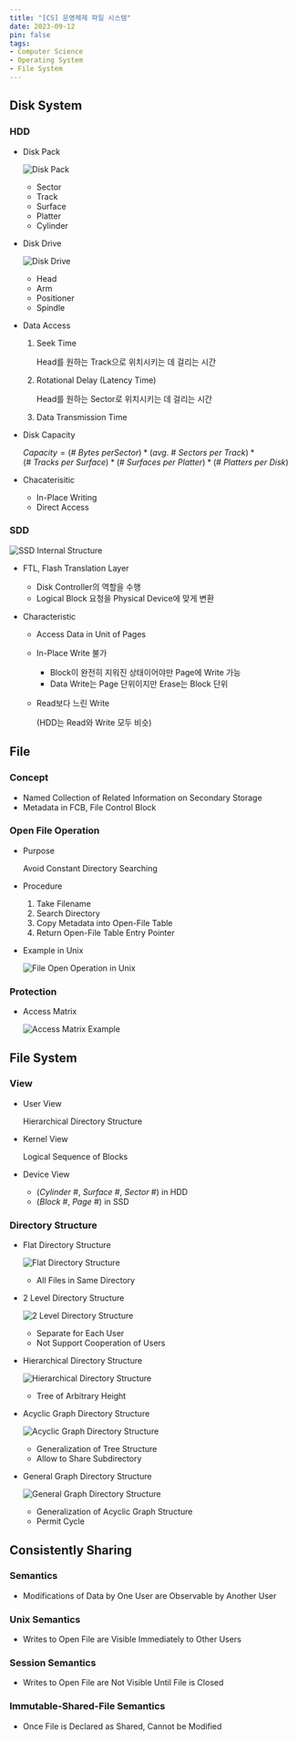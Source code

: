 ```yaml
---
title: "[CS] 운영체제 파일 시스템"
date: 2023-09-12
pin: false
tags:
- Computer Science
- Operating System
- File System
---
```


## Disk System

### HDD

- Disk Pack

  ![Disk Pack](images/disk-pack.png)

  - Sector
  - Track
  - Surface
  - Platter
  - Cylinder

- Disk Drive

  ![Disk Drive](images/disk-drive.png)

  - Head
  - Arm
  - Positioner
  - Spindle

- Data Access

  1. Seek Time

     Head를 원하는 Track으로 위치시키는 데 걸리는 시간

  2. Rotational Delay (Latency Time)

     Head를 원하는 Sector로 위치시키는 데 걸리는 시간

  3. Data Transmission Time

- Disk Capacity

  $Capacity=(\# \ Bytes \ per Sector) * (avg. \ \# \ Sectors \ per \ Track) * (\# \ Tracks \ per \ Surface) * (\# \ Surfaces \ per \ Platter) * (\# \ Platters \ per \ Disk)$

- Chacaterisitic

  - In-Place Writing
  - Direct Access

### SDD

![SSD Internal Structure](images/ssd-internal-structure.png)

- FTL, Flash Translation Layer

  - Disk Controller의 역할을 수행
  - Logical Block 요청을 Physical Device에 맞게 변환

- Characteristic

  - Access Data in Unit of Pages

  - In-Place Write 불가

    - Block이 완전히 지워진 상태이어야만 Page에 Write 가능
    - Data Write는 Page 단위이지만 Erase는 Block 단위

  - Read보다 느린 Write

    (HDD는 Read와 Write 모두 비슷)



## File

### Concept

- Named Collection of Related Information on Secondary Storage
- Metadata in FCB, File Control Block

### Open File Operation

- Purpose

  Avoid Constant Directory Searching

- Procedure

  1. Take Filename
  2. Search Directory
  3. Copy Metadata into Open-File Table
  4. Return Open-File Table Entry Pointer

- Example in Unix

  ![File Open Operation in Unix](images/file-open-unix.png)

### Protection

- Access Matrix

  ![Access Matrix Example](images/file-access-matrix.png)



## File System

### View

- User View

  Hierarchical Directory Structure

- Kernel View

  Logical Sequence of Blocks

- Device View

  - $(Cylinder \ \#, \ Surface \ \#, \ Sector \ \#)$ in HDD
  - $(Block \ \#, \ Page \ \#)$ in SSD

### Directory Structure

- Flat Directory Structure

  ![Flat Directory Structure](images/flat-directory-structure.png)

  - All Files in Same Directory

- 2 Level Directory Structure

  ![2 Level Directory Structure](images/2-level-directory-structure.png)

  - Separate for Each User
  - Not Support Cooperation of Users

- Hierarchical Directory Structure

  ![Hierarchical Directory Structure](images/hierarchical-directory-structure.png)

  - Tree of Arbitrary Height

- Acyclic Graph Directory Structure

  ![Acyclic Graph Directory Structure](images/acyclic-graph-directory-structure.png)

  - Generalization of Tree Structure
  - Allow to Share Subdirectory

- General Graph Directory Structure

  ![General Graph Directory Structure](images/general-graph-directory-strcuture.png)

  - Generalization of Acyclic Graph Structure
  - Permit Cycle



## Consistently Sharing

### Semantics

- Modifications of Data by One User are Observable by Another User

### Unix Semantics

- Writes to Open File are Visible Immediately to Other Users

### Session Semantics

- Writes to Open File are Not Visible Until File is Closed

### Immutable-Shared-File Semantics

- Once File is Declared as Shared, Cannot be Modified